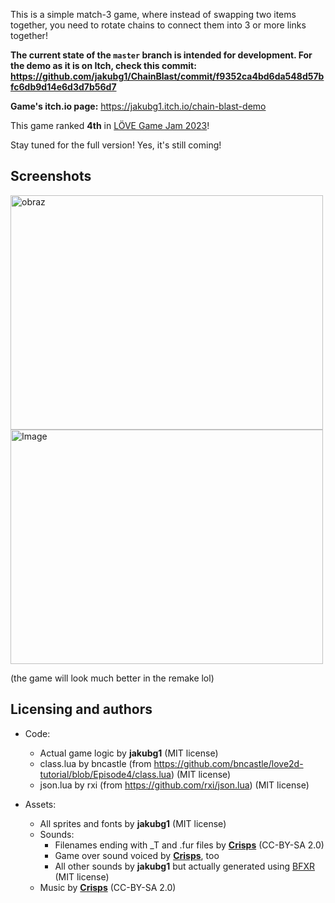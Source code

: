 This is a simple match-3 game, where instead of swapping two items together, you need to rotate chains to connect them into 3 or more links together!

**The current state of the `master` branch is intended for development. For the demo as it is on Itch, check this commit: https://github.com/jakubg1/ChainBlast/commit/f9352ca4bd6da548d57bfc6db9d14e6d3d7b56d7**

**Game's itch.io page:** https://jakubg1.itch.io/chain-blast-demo

This game ranked **4th** in [LÖVE Game Jam 2023](https://itch.io/jam/love2d-jam-2023/rate/1946127)!

Stay tuned for the full version! Yes, it's still coming!

## Screenshots

<img width="500" height="375" alt="obraz" src="https://github.com/user-attachments/assets/8c109be1-054c-4691-a712-c78ab76d2d5c" />
<img width="500" height="375" alt="Image" src="https://github.com/user-attachments/assets/63b512d2-6e4d-45d9-a30d-7848670632e1" />

(the game will look much better in the remake lol)

## Licensing and authors

- Code:
    - Actual game logic by **jakubg1** (MIT license)
    - class.lua by bncastle (from https://github.com/bncastle/love2d-tutorial/blob/Episode4/class.lua) (MIT license)
    - json.lua by rxi (from https://github.com/rxi/json.lua) (MIT license)

- Assets:
    - All sprites and fonts by **jakubg1** (MIT license)
    - Sounds:
        - Filenames ending with _T and .fur files by [**Crisps**](https://www.youtube.com/channel/UCSK9HoEVmgxcUUcGPliCyBg) (CC-BY-SA 2.0)
        - Game over sound voiced by [**Crisps**](https://www.youtube.com/channel/UCSK9HoEVmgxcUUcGPliCyBg), too
        - All other sounds by **jakubg1** but actually generated using [BFXR](https://www.bfxr.net/) (MIT license)
    - Music by [**Crisps**](https://www.youtube.com/channel/UCSK9HoEVmgxcUUcGPliCyBg) (CC-BY-SA 2.0)
